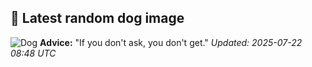 ## 🐶 Latest random dog image
![Dog](https://images.dog.ceo/breeds/otterhound/n02091635_920.jpg)
**Advice:** "If you don't ask, you don't get."
*Updated: 2025-07-22 08:48 UTC*
